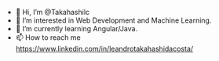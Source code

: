 - 👋 Hi, I’m @Takahashilc
- 👀 I’m interested in Web Development and Machine Learning.
- 🌱 I’m currently learning Angular/Java.
- 📫 How to reach me https://www.linkedin.com/in/leandrotakahashidacosta/


